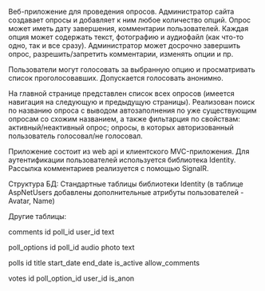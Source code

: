 Веб-приложение для проведения опросов. Администратор сайта создавает опросы и добавляет к ним любое количество опций. Опрос может иметь дату завершения, комментарии пользователей.
Каждая опция может содержать текст, фотографию и аудиофайл (как что-то одно, так и все сразу). Администратор может досрочно завершить опрос, разрешить/запретить комментарии, изменять опции и пр.

Пользователи могут голосовать за выбранную опцию и просматривать список проголосовавших. Допускается голосовать анонимно.

На главной странице представлен список всех опросов (имеется навигация на следующую и предыдущую страницы). Реализован поиск по названию опроса с выводом автозаполнения по уже существующим опросам со схожим названием, а также фильтарция по свойствам: активный/неактивный опрос; опросы, в которых авторизованный пользователь голосовал/не голосовал.

Приложение состоит из web api и клиентского MVC-приложения.
Для аутентификации пользователей используется библиотека Identity. 
Рассылка комментариев реализуется с помощью SignalR.

Структура БД:
Стандартные таблицы библиотеки Identity (в таблице AspNetUsers добавлены дополнительные атрибуты пользователей - Avatar, Name) 

Другие таблицы:

comments
id	poll_id	user_id	text

poll_options
id	poll_id audio	photo	text

polls
id	title	start_date	end_date	is_active	allow_comments

votes
id	poll_option_id	user_id	is_anon
